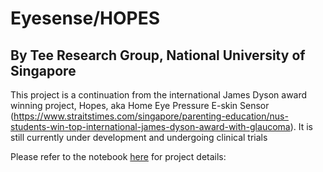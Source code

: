 # Eyesense/HOPES
## By Tee Research Group, National University of Singapore

This project is a continuation from the international James Dyson award winning project, Hopes, aka Home Eye Pressure E-skin Sensor (https://www.straitstimes.com/singapore/parenting-education/nus-students-win-top-international-james-dyson-award-with-glaucoma). It is still currently under development 
and undergoing clinical trials

Please refer to the notebook [here](./readme.ipynb) for project details: 
